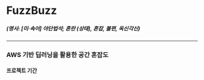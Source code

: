 # FuzzBuzz
##### (명사: [미·속어] 야단법석; 혼란 (상태), 혼잡, 불편, 옥신각신)
* * *
### AWS 기반 딥러닝을 활용한 공간 혼잡도
#### 프로젝트 기간 



